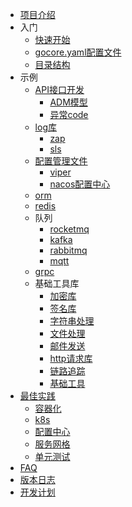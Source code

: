 - [项目介绍](zh-cn/README.md)
- 入门
  - [快速开始](zh-cn/start/quickstart.md)
  - [gocore.yaml配置文件](zh-cn/start/gocore.md)
  - [目录结构](zh-cn/start/dir.md)
- 示例
  - [API接口开发](zh-cn/examples/api/api.md)
    - [ADM模型](zh-cn/examples/api/adm.md)
    - [异常code](zh-cn/examples/api/code.md)
  - [log库](zh-cn/examples/log/log.md)
    - [zap](zh-cn/examples/log/zap.md)
    - [sls](zh-cn/examples/log/sls.md)
  - [配置管理文件](zh-cn/examples/config/config.md)
    - [viper](zh-cn/examples/config/viper.md)
    - [nacos配置中心](zh-cn/examples/config/nacos.md)
  - [orm](zh-cn/examples/orm/orm.md)
  - [redis](zh-cn/examples/redis/redis.md)
  - 队列
    - [rocketmq](zh-cn/examples/queue/rocketmq.md)
    - [kafka](zh-cn/examples/queue/kafka.md)
    - [rabbitmq](zh-cn/examples/queue/rabbitmq.md)
    - [mqtt](zh-cn/examples/queue/mqtt.md)
  - [grpc](zh-cn/examples/grpc/grpc.md)
  - 基础工具库
    - [加密库](zh-cn/examples/tools/encrypt.md)
    - [签名库](zh-cn/examples/tools/sign.md)
    - [字符串处理](zh-cn/examples/tools/string.md)
    - [文件处理](zh-cn/examples/tools/file.md)
    - [邮件发送](zh-cn/examples/tools/email.md)
    - [http请求库](zh-cn/examples/tools/http.md)
    - [链路追踪](zh-cn/examples/tools/trace.md)
    - [基础工具](zh-cn/examples/tools/common.md)
- [最佳实践](zh-cn/practices/practices.md)
  - [容器化](zh-cn/practices/container.md)
  - [k8s](zh-cn/practices/k8s.md)
  - [配置中心](zh-cn/practices/config_center.md)
  - [服务网格](zh-cn/practices/service_mesh.md)
  - [单元测试](zh-cn/practices/unit_test.md)
- [FAQ](zh-cn/faq.md)
- [版本日志](zh-cn/changelog.md)
- [开发计划](zh-cn/nav/todo.md)

<!-- - [Need Help](es-us/needhelp.md) -->
